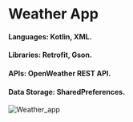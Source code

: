 # Weather App  
#### Languages: Kotlin, XML.  
#### Libraries: Retrofit, Gson.  
#### APIs: OpenWeather REST API.  
#### Data Storage: SharedPreferences.

![Weather_app](https://github.com/andraman07/Weather_App/assets/120114597/c1ca246a-d0d8-4d64-bd72-27b00ff4393d)
